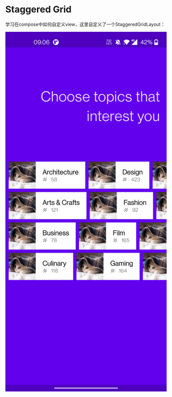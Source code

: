 # Staggered Grid
学习在compose中如何自定义view，这里自定义了一个StaggeredGridLayout：

<img src="./preview/staggeredGridLayout.png" width=600>